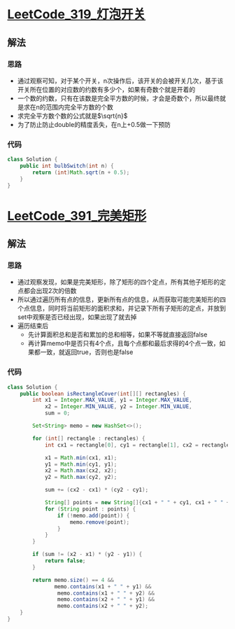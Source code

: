 # [LeetCode_319_灯泡开关](https://leetcode-cn.com/problems/bulb-switcher/)
## 解法
### 思路
- 通过观察可知，对于某个开关，n次操作后，该开关的会被开关几次，基于该开关所在位置的对应数的约数有多少个，如果有奇数个就是开着的
- 一个数的约数，只有在该数是完全平方数的时候，才会是奇数个，所以最终就是求在n的范围内完全平方数的个数
- 求完全平方数个数的公式就是$\sqrt{n}$
- 为了防止防止double的精度丢失，在n上+0.5做一下预防
### 代码
```java
class Solution {
    public int bulbSwitch(int n) {
        return (int)Math.sqrt(n + 0.5);
    }
}
```
# [LeetCode_391_完美矩形](https://leetcode-cn.com/problems/perfect-rectangle/)
## 解法
### 思路
- 通过观察发现，如果是完美矩形，除了矩形的四个定点，所有其他子矩形的定点都会出现2次的倍数
- 所以通过遍历所有点的信息，更新所有点的信息，从而获取可能完美矩形的四个点信息，同时将当前矩形的面积求和，并记录下所有子矩形的定点，并放到set中观察是否已经出现，如果出现了就去掉
- 遍历结束后
  - 先计算面积总和是否和累加的总和相等，如果不等就直接返回false
  - 再计算memo中是否只有4个点，且每个点都和最后求得的4个点一致，如果都一致，就返回true，否则也是false
### 代码
```java
class Solution {
    public boolean isRectangleCover(int[][] rectangles) {
        int x1 = Integer.MAX_VALUE, y1 = Integer.MAX_VALUE,
            x2 = Integer.MIN_VALUE, y2 = Integer.MIN_VALUE,
            sum = 0;

        Set<String> memo = new HashSet<>();

        for (int[] rectangle : rectangles) {
            int cx1 = rectangle[0], cy1 = rectangle[1], cx2 = rectangle[2], cy2 = rectangle[3];

            x1 = Math.min(cx1, x1);
            y1 = Math.min(cy1, y1);
            x2 = Math.max(cx2, x2);
            y2 = Math.max(cy2, y2);

            sum += (cx2 - cx1) * (cy2 - cy1);

            String[] points = new String[]{cx1 + " " + cy1, cx1 + " " + cy2, cx2 + " " + cy1, cx2 + " " + cy2};
            for (String point : points) {
                if (!memo.add(point)) {
                    memo.remove(point);
                }
            }
        }

        if (sum != (x2 - x1) * (y2 - y1)) {
            return false;
        }

        return memo.size() == 4 && 
               memo.contains(x1 + " " + y1) &&
                memo.contains(x1 + " " + y2) &&
                memo.contains(x2 + " " + y1) &&
                memo.contains(x2 + " " + y2);
    }
}
```